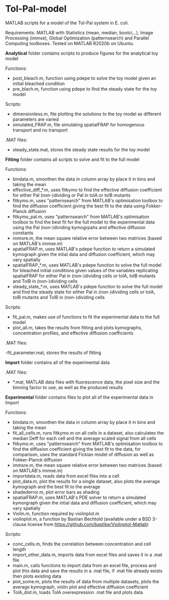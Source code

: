 # Tol-Pal-model
MATLAB scripts for a model of the Tol-Pal system in E. coli. 

Requirements: MATLAB with Statistics (mean, median, bootci,..), Image Processing (immse), Global Optimization (patternsearch) and Parallel Computing toolboxes. Tested on MATLAB R2020b on Ubuntu.

**Analytical** folder contains scripts to produce figures for the analytical toy model 

Functions:

- post_bleach.m, function using pdepe to solve the toy model given an initial bleached condition
- pre_blach.m, function using pdepe to find the steady state for the toy model

Scripts:

- dimensionless.m, file plotting the solutions to the toy model as different parameters are varied
- simulated_FRAP.m, file simulating spatialFRAP for homogenous transport and no transport

.MAT files:

- steady_state.mat, stores the steady state results for the toy model

**Fitting** folder contains all scripts to solve and fit to the full model

Functions:

- bindata.m, smoothen the data in column array by place it in bins and taking the mean
- effective_diff_*.m, uses fitkymo to find the effective diffusion coefficient for either Pal (non-)dividing or Pal in tolA or tolB mutants
- fitkymo.m, uses "patternsearch" from MATLAB's optimisation toolbox to find the diffusion coefficient giving the best fit to the data using Fokker-Planck diffusion
- fitkymo_pal.m, uses "patternsearch" from MATLAB's optimisation toolbox to find the best fit for the full model to the experimental data using the Pal (non-)dividing kymogrpahs and effective diffusion constants
- immsre.m, the mean square relative error between two matrices (based on MATLAB's immse.m)
- spatialFRAP.m, uses MATLAB's pdepe function to return a simulated kymograph given the intial data and diffusion coefficient, which may vary spatially
- spatialFRAP_*.m, uses MATLAB's pdepe function to solve the full model for bleached initial conditions given values of the variables replicating spatialFRAP for either Pal in (non-)dividing cells or tolA, tolB mutants and TolB in (non-)dividing cells
- steady_state_*.m, uses MATLAB's pdepe function to solve the full model and find the steady state  for either Pal in (non-)dividing cells or tolA, tolB mutants and TolB in (non-)dividing cells

Scripts:

- fit_pal.m, makes use of functions to fit the experimental data to the full model
- plot_all.m, takes the results from fitting and plots kymographs, concentration profiles, and effective diffusion coefficients

.MAT files:

-fit_parameter.mat, stores the results of fitting

**Import** folder contains all of the experimental data 

.MAT files:

- *.mat, MATLAB data files with fluorescence data, the pixel size and the binning factor to use, as well as the produced results


**Experimental** folder contains files to plot all of the experimental data in Import

Functions:

- bindata.m, smoothen the data in column array by place it in bins and taking the mean
- fit_all_cells.m, runs fitkymo.m on all cells in a dataset, also calculates the median Deff for each cell and the average scaled signal from all cells
- fitkymo.m, uses "patternsearch" from MATLAB's optimisation toolbox to find the diffusion coefficient giving the best fit to the data, for comparison, uses the standard Fickian model of diffusion as well as Fokker-Planck diffusion
- immsre.m, the mean square relative error between two matrices (based on MATLAB's immse.m)
- importdata.m, reads data from excel files into a cell
- plot_data.m, plot the results for a single dataset, also plots the average kymograph and the best fit to the average
- shadederror.m, plot error bars as shading
- spatialFRAP.m, uses MATLAB's PDE solver to return a simulated kymorgraph given the intial data and diffusion coefficient, which may vary spatially
- Violin.m, function required by violinplot.m
- violinplot.m, a function by Bastian Bechtold (available under a BSD 3-clause license from https://github.com/bastibe/Violinplot-Matlab)

Scripts:

- conc_cells.m, finds the correlation between concentration and cell length
- import_other_data.m, imports data from excel files and saves it in a .mat file
- main.m, calls functions to import data from an excel file, process and plot this data and save the results in a .mat file, if .mat file already exists then plots existing data
- plot_some.m, plots the results of data from multiple datasets, plots the average kymograph, violin plot and effective diffusion coefficient
- TolA_dist.m, loads TolA overexpression .mat file and plots data

